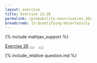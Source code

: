 ```yaml
---
layout: exercise
title: Exercise 13.26
permalink: /probability-exercises/ex_26/
breadcrumb: 13-Quantifying-Uncertainity
---
```


{% include mathjax_support %}

<div class="card">
<div class="card-header p-2">
<a href='#' class="p-2">Exercise 26</a>
<button type="button" class="btn btn-dark float-right" title="Solve this Exercise" onclick="solve('ex13.26');" href="#"><i id="ex13.26" class="fas fa-pen" style="color:white"></i></button>
<a class="edit_question" href="#"><button type="button" class="btn btn-dark float-right" title="Edit this Question"  style="margin-left:10px; margin-right:10px;" onclick="edit('ex13.26');" href="#"><i id="ex13.26" class="far fa-edit" style="color:white"></i></button></a>
</div>
<div class="card-body">
<p class="card-text">{% include_relative question.md %}</p>
</div>
</div>
<br>
